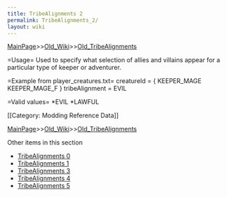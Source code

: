 ```yaml
---
title: TribeAlignments 2
permalink: TribeAlignments_2/
layout: wiki
---
```


[MainPage](/keeperrl_wiki/ "wikilink")>>[Old_Wiki](/keeperrl_wiki/Old_Wiki "wikilink")>>[Old_TribeAlignments](/keeperrl_wiki/Old_TribeAlignments "wikilink")

=Usage=
Used to specify what selection of allies and villains appear for a particular type of keeper or adventurer.

=Example from player_creatures.txt=
 creatureId = { KEEPER_MAGE KEEPER_MAGE_F }
 tribeAlignment = EVIL

=Valid values=
*EVIL
*LAWFUL

[[Category: Modding Reference Data]]

[MainPage](/keeperrl_wiki/ "wikilink")>>[Old_Wiki](/keeperrl_wiki/Old_Wiki "wikilink")>>[Old_TribeAlignments](/keeperrl_wiki/Old_TribeAlignments "wikilink")

Other items in this section
-    [TribeAlignments 0](/keeperrl_wiki/TribeAlignments_0 "wikilink")
-    [TribeAlignments 1](/keeperrl_wiki/TribeAlignments_1 "wikilink")
-    [TribeAlignments 3](/keeperrl_wiki/TribeAlignments_3 "wikilink")
-    [TribeAlignments 4](/keeperrl_wiki/TribeAlignments_4 "wikilink")
-    [TribeAlignments 5](/keeperrl_wiki/TribeAlignments_5 "wikilink")
